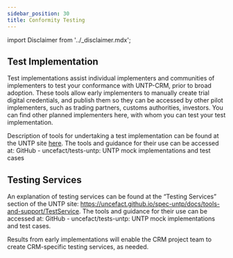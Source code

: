 ```yaml
---
sidebar_position: 30
title: Conformity Testing
---
```


import Disclaimer from '../\_disclaimer.mdx';

<Disclaimer />

## Test Implementation

Test implementations assist individual implementers and communities of implementers to test your conformance with UNTP-CRM, prior to broad adoption. These tools allow early implementers to manually create trial digital credentials, and publish them so they can be accessed by other pilot implementers, such as trading partners, customs authorities, investors. You can find other planned implementers here, with whom you can test your test implementation. 

Description of tools for undertaking a test implementation can be found at the UNTP site [here](https://uncefact.github.io/spec-untp/docs/tools-and-support/ReferenceImplementation). The tools and guidance for their use can be accessed at: GitHub - uncefact/tests-untp: UNTP mock implementations and test cases

## Testing Services

An explanation of testing services can be found at the “Testing Services” section of the UNTP site: https://uncefact.github.io/spec-untp/docs/tools-and-support/TestService. The tools and guidance for their use can be accessed at: GitHub - uncefact/tests-untp: UNTP mock implementations and test cases.

Results from early implementations will enable the CRM project team to create CRM-specific testing services, as needed.
